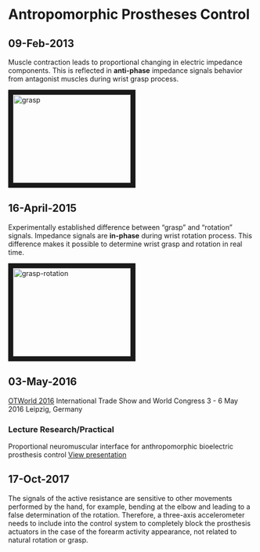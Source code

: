 # Antropomorphic Prostheses Control

## 09-Feb-2013
Muscle contraction leads to proportional changing in electric impedance components. This is reflected in **anti-phase** impedance signals behavior from antagonist muscles during wrist grasp process.

<a href="http://www.youtube.com/watch?feature=player_embedded&v=Ouu6wvw8X4g
" target="_blank"><img src="http://img.youtube.com/vi/Ouu6wvw8X4g/0.jpg" 
alt="grasp" width="240" height="180" border="10" /></a>

## 16-April-2015
Experimentally established difference between “grasp” and “rotation” signals. Impedance signals are **in-phase** during wrist rotation process. This difference makes it possible to determine wrist grasp and rotation in real time.

<a href="http://www.youtube.com/watch?feature=player_embedded&v=HimNiC3RKaY
" target="_blank"><img src="http://img.youtube.com/vi/HimNiC3RKaY/0.jpg" 
alt="grasp-rotation" width="240" height="180" border="10" /></a>

## 03-May-2016
[OTWorld 2016](http://www.ot-world.com) 
International Trade Show and World Congress
3 - 6 May 2016 Leipzig, Germany

### Lecture Research/Practical
Proportional neuromuscular interface for anthropomorphic bioelectric prosthesis control
[View presentation](http://events.techcast.com/orth-reha/2016/en/di-1100-02-en/?q=di-1100-02-en)

## 17-Oct-2017
The signals of the active resistance are sensitive to other movements performed by the hand, for example, bending at the elbow and leading to a false determination of the rotation. Therefore, a three-axis accelerometer needs to include into the control system to completely block the prosthesis actuators in the case of the forearm activity appearance, not related to natural rotation or grasp.
